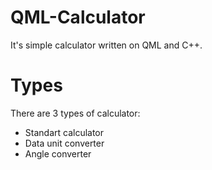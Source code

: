 # QML-Calculator
It's simple calculator written on QML and C++.

# Types

  There are 3 types of calculator:
  - Standart calculator
  - Data unit converter
  - Angle converter
